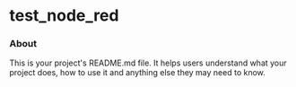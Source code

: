 test_node_red
=============

### About

This is your project's README.md file. It helps users understand what your
project does, how to use it and anything else they may need to know.